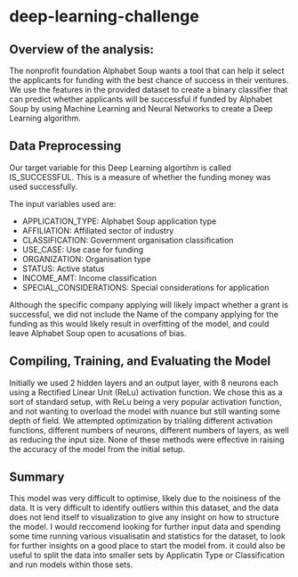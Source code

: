 # deep-learning-challenge

## Overview of the analysis: 
The nonprofit foundation Alphabet Soup wants a tool that can help it select the applicants for funding with the best chance of success in their ventures. We use the features in the provided dataset to create a binary classifier that can predict whether applicants will be successful if funded by Alphabet Soup by using Machine Learning and Neural Networks to create a Deep Learning algorithm. 

## Data Preprocessing
Our target variable for this Deep Learning algortihm is called IS_SUCCESSFUL. This is a measure of whether the funding money was used successfully. 

The input variables used are: 
- APPLICATION_TYPE: Alphabet Soup application type
- AFFILIATION: Affiliated sector of industry
- CLASSIFICATION: Government organisation classification
- USE_CASE: Use case for funding
- ORGANIZATION: Organisation type
- STATUS: Active status
- INCOME_AMT: Income classification
- SPECIAL_CONSIDERATIONS: Special considerations for application
  
Although the specific company applying will likely impact whether a grant is successful, we did not include the Name of the company applying for the funding as this would likely result in overfitting of the model, and could leave Alphabet Soup open to acusations of bias. 

## Compiling, Training, and Evaluating the Model
Initially we used 2 hidden layers and an output layer, with 8 neurons each using a Rectified Linear Unit (ReLu) activation function. We chose this as a sort of standard setup, with ReLu being a very popular activation function, and not wanting to overload the model with nuance but still wanting some depth of field. We attempted optimization by trialilng different activation functions, different numbers of neurons, different numbers of layers, as well as reducing the input size. None of these methods were effective in raising the accuracy of the model from the initial setup. 

## Summary

This model was very difficult to optimise, likely due to the noisiness of the data. It is very difficult to identify outliers within this dataset, and the data does not lend itself to visualization to give any insight on how to structure the model. I would reccomend looking for further input data and spending some time running various visualisatin and statistics for the dataset, to look for further insights on a good place to start the model from. it could also be useful to split the data into smaller sets by Applicatin Type or Classification and run models within those sets. 
